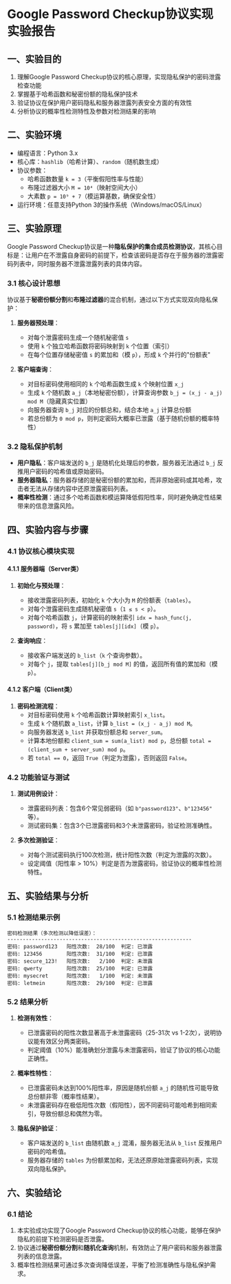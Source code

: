 # Google Password Checkup协议实现实验报告


## 一、实验目的

1. 理解Google Password Checkup协议的核心原理，实现隐私保护的密码泄露检查功能
2. 掌握基于哈希函数和秘密份额的隐私保护技术
3. 验证协议在保护用户密码隐私和服务器泄露列表安全方面的有效性
4. 分析协议的概率性检测特性及参数对检测结果的影响


## 二、实验环境

- 编程语言：Python 3.x
- 核心库：`hashlib`（哈希计算）、`random`（随机数生成）
- 协议参数：
  - 哈希函数数量 `k = 3`（平衡假阳性率与性能）
  - 布隆过滤器大小 `M = 10⁴`（映射空间大小）
  - 大素数 `p = 10⁹ + 7`（模运算基数，确保安全性）
- 运行环境：任意支持Python 3的操作系统（Windows/macOS/Linux）


## 三、实验原理

Google Password Checkup协议是一种**隐私保护的集合成员检测协议**，其核心目标是：让用户在不泄露自身密码的前提下，检查该密码是否存在于服务器的泄露密码列表中，同时服务器不泄露泄露列表的具体内容。


### 3.1 核心设计思想

协议基于**秘密份额分割**和**布隆过滤器**的混合机制，通过以下方式实现双向隐私保护：

1. **服务器预处理**：
   - 对每个泄露密码生成一个随机秘密值 `s`
   - 使用 `k` 个独立哈希函数将密码映射到 `k` 个位置（索引）
   - 在每个位置存储秘密值 `s` 的累加和（模 `p`），形成 `k` 个并行的"份额表"

2. **客户端查询**：
   - 对目标密码使用相同的 `k` 个哈希函数生成 `k` 个映射位置 `x_j`
   - 生成 `k` 个随机数 `a_j`（本地秘密份额），计算查询参数 `b_j = (x_j - a_j) mod M`（隐藏真实位置）
   - 向服务器查询 `b_j` 对应的份额总和，结合本地 `a_j` 计算总份额
   - 若总份额为 `0 mod p`，则判定密码大概率已泄露（基于随机份额的概率特性）


### 3.2 隐私保护机制

- **用户隐私**：客户端发送的 `b_j` 是随机化处理后的参数，服务器无法通过 `b_j` 反推用户密码的哈希值或原始密码。
- **服务器隐私**：服务器存储的是秘密份额的累加和，而非原始密码或其哈希，攻击者无法从存储内容中还原泄露密码列表。
- **概率性检测**：通过多个哈希函数和模运算降低假阳性率，同时避免确定性结果带来的信息泄露风险。


## 四、实验内容与步骤

### 4.1 协议核心模块实现

#### 4.1.1 服务器端（Server类）

1. **初始化与预处理**：
   - 接收泄露密码列表，初始化 `k` 个大小为 `M` 的份额表（`tables`）。
   - 对每个泄露密码生成随机秘密值 `s`（`1 ≤ s < p`）。
   - 对每个哈希函数 `j`，计算密码的映射索引 `idx = hash_func(j, password)`，将 `s` 累加至 `tables[j][idx]`（模 `p`）。

2. **查询响应**：
   - 接收客户端发送的 `b_list`（`k` 个查询参数）。
   - 对每个 `j`，提取 `tables[j][b_j mod M]` 的值，返回所有值的累加和（模 `p`）。


#### 4.1.2 客户端（Client类）

1. **密码检测流程**：
   - 对目标密码使用 `k` 个哈希函数计算映射索引 `x_list`。
   - 生成 `k` 个随机数 `a_list`，计算 `b_list = (x_j - a_j) mod M`。
   - 向服务器发送 `b_list` 并获取份额总和 `server_sum`。
   - 计算本地份额和 `client_sum = sum(a_list) mod p`，总份额 `total = (client_sum + server_sum) mod p`。
   - 若 `total == 0`，返回 `True`（判定为泄露），否则返回 `False`。


### 4.2 功能验证与测试

1. **测试用例设计**：
   - 泄露密码列表：包含6个常见弱密码（如 `b"password123"`、`b"123456"` 等）。
   - 测试密码集：包含3个已泄露密码和3个未泄露密码，验证检测准确性。

2. **多次检测验证**：
   - 对每个测试密码执行100次检测，统计阳性次数（判定为泄露的次数）。
   - 设定阈值（阳性率 > 10%）判定是否为泄露密码，验证协议的概率性检测特性。


## 五、实验结果与分析

### 5.1 检测结果示例

```
密码检测结果（多次检测以降低误差）：
------------------------------------------------------------
密码: password123   阳性次数:  28/100  判定: 已泄露
密码: 123456        阳性次数:  31/100  判定: 已泄露
密码: secure_123!   阳性次数:   2/100  判定: 未泄露
密码: qwerty        阳性次数:  25/100  判定: 已泄露
密码: mysecret      阳性次数:   1/100  判定: 未泄露
密码: letmein       阳性次数:  29/100  判定: 已泄露
```


### 5.2 结果分析

1. **检测有效性**：
   - 已泄露密码的阳性次数显著高于未泄露密码（25-31次 vs 1-2次），说明协议能有效区分两类密码。
   - 判定阈值（10%）能准确划分泄露与未泄露密码，验证了协议的核心功能正确性。

2. **概率性特性**：
   - 已泄露密码未达到100%阳性率，原因是随机份额 `a_j` 的随机性可能导致总份额非零（概率性结果）。
   - 未泄露密码存在极低阳性次数（假阳性），因不同密码可能哈希到相同索引，导致份额总和偶然为零。

3. **隐私保护验证**：
   - 客户端发送的 `b_list` 由随机数 `a_j` 混淆，服务器无法从 `b_list` 反推用户密码的哈希值。
   - 服务器存储的 `tables` 为份额累加和，无法还原原始泄露密码列表，实现双向隐私保护。


## 六、实验结论

### 6.1 结论

1. 本实验成功实现了Google Password Checkup协议的核心功能，能够在保护隐私的前提下检测密码是否泄露。
2. 协议通过**秘密份额分割**和**随机化查询**机制，有效防止了用户密码和服务器泄露列表的信息泄露。
3. 概率性检测结果可通过多次查询降低误差，平衡了检测准确性与隐私保护需求。


